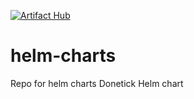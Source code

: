[![Artifact Hub](https://img.shields.io/endpoint?url=https://artifacthub.io/badge/repository/rtomik-helm-charts)](https://artifacthub.io/packages/search?repo=rtomik-helm-charts)
# helm-charts
Repo for helm charts
Donetick Helm chart
